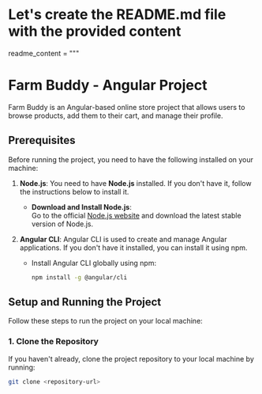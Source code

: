 # Let's create the README.md file with the provided content
readme_content = """
# Farm Buddy - Angular Project

Farm Buddy is an Angular-based online store project that allows users to browse products, add them to their cart, and manage their profile.

## Prerequisites

Before running the project, you need to have the following installed on your machine:

1. **Node.js**: You need to have **Node.js** installed. If you don't have it, follow the instructions below to install it.

   - **Download and Install Node.js**:  
     Go to the official [Node.js website](https://nodejs.org/) and download the latest stable version of Node.js.

2. **Angular CLI**: Angular CLI is used to create and manage Angular applications. If you don't have it installed, you can install it using npm.

   - Install Angular CLI globally using npm:
     ```bash
     npm install -g @angular/cli
     ```

## Setup and Running the Project

Follow these steps to run the project on your local machine:

### 1. Clone the Repository

If you haven't already, clone the project repository to your local machine by running:

```bash
git clone <repository-url>

